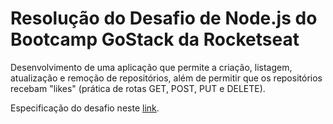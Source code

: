 # Resolução do Desafio de Node.js do Bootcamp GoStack da Rocketseat

Desenvolvimento de uma aplicação que permite a criação, listagem, atualização e remoção de repositórios, além de permitir que os repositórios recebam "likes" (prática de rotas GET, POST, PUT e DELETE).

Especificação do desafio neste [link](https://github.com/rocketseat-education/bootcamp-gostack-desafios/tree/master/desafio-conceitos-nodejs). 
